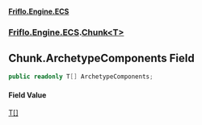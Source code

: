 #### [Friflo.Engine.ECS](index.md 'index')
### [Friflo.Engine.ECS](Friflo.Engine.ECS.md 'Friflo.Engine.ECS').[Chunk&lt;T&gt;](Chunk_T_.md 'Friflo.Engine.ECS.Chunk<T>')

## Chunk<T>.ArchetypeComponents Field

```csharp
public readonly T[] ArchetypeComponents;
```

#### Field Value
[T](Chunk_T_.md#Friflo.Engine.ECS.Chunk_T_.T 'Friflo.Engine.ECS.Chunk<T>.T')[[]](https://docs.microsoft.com/en-us/dotnet/api/System.Array 'System.Array')